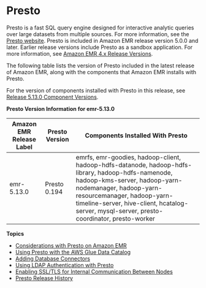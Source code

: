 # Presto<a name="emr-presto"></a>

Presto is a fast SQL query engine designed for interactive analytic queries over large datasets from multiple sources\. For more information, see the [Presto website](https://prestodb.io/)\. Presto is included in Amazon EMR release version 5\.0\.0 and later\. Earlier release versions include Presto as a sandbox application\. For more information, see [Amazon EMR 4\.x Release Versions](emr-release-4x.md)\.

The following table lists the version of Presto included in the latest release of Amazon EMR, along with the components that Amazon EMR installs with Presto\.

For the version of components installed with Presto in this release, see [Release 5\.13\.0 Component Versions](emr-release-5x.md#emr-5130-release)\.


**Presto Version Information for emr\-5\.13\.0**  

| Amazon EMR Release Label | Presto Version | Components Installed With Presto | 
| --- | --- | --- | 
| emr\-5\.13\.0 | Presto 0\.194 | emrfs, emr\-goodies, hadoop\-client, hadoop\-hdfs\-datanode, hadoop\-hdfs\-library, hadoop\-hdfs\-namenode, hadoop\-kms\-server, hadoop\-yarn\-nodemanager, hadoop\-yarn\-resourcemanager, hadoop\-yarn\-timeline\-server, hive\-client, hcatalog\-server, mysql\-server, presto\-coordinator, presto\-worker | 

**Topics**
+ [Considerations with Presto on Amazon EMR](emr-presto-considerations.md)
+ [Using Presto with the AWS Glue Data Catalog](emr-presto-glue.md)
+ [Adding Database Connectors](presto-adding-db-connectors.md)
+ [Using LDAP Authentication with Presto](presto-ldap.md)
+ [Enabling SSL/TLS for Internal Communication Between Nodes](presto-ssl.md)
+ [Presto Release History](Presto-release-history.md)
